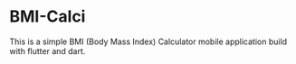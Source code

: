 # BMI-Calci
This is a simple BMI (Body Mass Index) Calculator mobile application build with flutter and dart.

